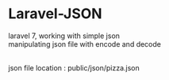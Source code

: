 # Laravel-JSON
 laravel 7, working with simple json <br>
 manipulating json file with encode and decode <br><br>
 
 json file location : public/json/pizza.json
